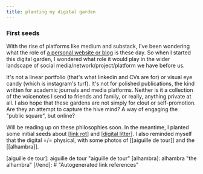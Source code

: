 ```yaml
---
title: planting my digital garden
---
```


### First seeds 

With the rise of platforms like medium and substack, I've been wondering what the role of <a href="http://www.aleesteele.com/field-notes/all-the-papers-i-ve-written-in-graduate-school/">a personal website or blog</a> is these day. So when I started this digital garden, I wondered what role it would play in the wider landscape of social media/network/project/platform we have before us.

It's not a linear portfolio (that's what linkedin and CVs are for) or visual eye candy (which is instagram's turf). It's not for polished publications, the kind written for academic journals and media platforms. Neither is it a collection of the voicenotes I send to friends and family, or really, anything private at all. I also hope that these gardens are not simply for clout or self-promotion. Are they an attempt to capture the hive mind? A way of engaging the "public square", but online? 

Will be reading up on these philosophies soon. In the meantime, I planted some initial seeds about [[link rot]] and [[digital litter]]. I also reminded myself that the digital =/= physical, with some photos of [[aiguille de tour]] and the [[alhambra]].

[//begin]: # "Autogenerated link references for markdown compatibility"
[link rot]: link-rot "link rot"
[digital litter]: digital-litter "digital litter"
[aiguille de tour]: aiguille de tour "aiguille de tour"
[alhambra]: alhambra "the alhambra"
[//end]: # "Autogenerated link references"
